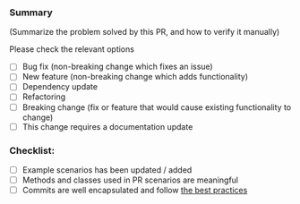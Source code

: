 ### Summary

(Summarize the problem solved by this PR, and how to verify it manually)

Please check the relevant options

- [ ] Bug fix (non-breaking change which fixes an issue)
- [ ] New feature (non-breaking change which adds functionality)
- [ ] Dependency update
- [ ] Refactoring
- [ ] Breaking change (fix or feature that would cause existing functionality to change)
- [ ] This change requires a documentation update

### Checklist:
- [ ] Example scenarios has been updated / added
- [ ] Methods and classes used in PR scenarios are meaningful
- [ ] Commits are well encapsulated and follow [the best practices](https://cbea.ms/git-commit/)